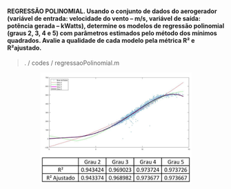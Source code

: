 #### REGRESSÃO POLINOMIAL. Usando o conjunto de dados do aerogerador (variável de entrada: velocidade do vento – m/s, variável de saída: potência gerada – kWatts), determine os modelos de regressão polinomial  (graus  2,  3,  4  e  5)  com  parâmetros  estimados  pelo  método  dos  mínimos quadrados. Avalie a qualidade de cada modelo pela métrica R² e R²ajustado.
> . / codes / regressaoPolinomial.m
<p align="center">
  <img src="codes/img/regPoli.jpg" width="350" alt="accessibility text">
</p>
